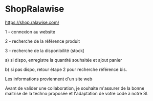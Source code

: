 # ShopRalawise
https://shop.ralawise.com/


1 - connexion au website

2 - recherche de la référence produit

3 - recherche de la disponibilité (stock)

a) si dispo, enregistre la quantité souhaitée et ajout panier

b) si pas dispo, retour étape 2 pour recherche référence bis.

Les informations proviennent d'un site web

Avant de valider une collaboration, je souhaite m'assurer de la bonne maitrise de la techno proposée et l'adaptation de votre code à notre SI.
